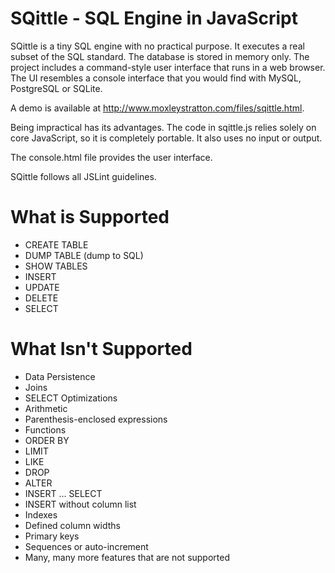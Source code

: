SQittle - SQL Engine in JavaScript
==================================

SQittle is a tiny SQL engine with no practical purpose. It executes a real
subset of the SQL standard. The database is stored in memory only. The project
includes a command-style user interface that runs in a web browser. The
UI resembles a console interface that you would find with MySQL, PostgreSQL
or SQLite.

A demo is available at http://www.moxleystratton.com/files/sqittle.html.

Being impractical has its advantages. The code in sqittle.js relies solely on
core JavaScript, so it is completely portable. It also uses no input or output.

The console.html file provides the user interface.

SQittle follows all JSLint guidelines.

What is Supported
=================
 * CREATE TABLE
 * DUMP TABLE (dump to SQL)
 * SHOW TABLES
 * INSERT
 * UPDATE
 * DELETE
 * SELECT

What Isn't Supported
====================
 * Data Persistence
 * Joins
 * SELECT Optimizations
 * Arithmetic
 * Parenthesis-enclosed expressions
 * Functions
 * ORDER BY
 * LIMIT
 * LIKE
 * DROP
 * ALTER
 * INSERT ... SELECT
 * INSERT without column list
 * Indexes
 * Defined column widths
 * Primary keys
 * Sequences or auto-increment
 * Many, many more features that are not supported
